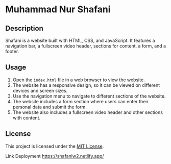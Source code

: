 # Muhammad Nur Shafani

## Description
Shafani is a website built with HTML, CSS, and JavaScript. It features a navigation bar, a fullscreen video header, sections for content, a form, and a footer.

## Usage
1. Open the `index.html` file in a web browser to view the website.
2. The website has a responsive design, so it can be viewed on different devices and screen sizes.
3. Use the navigation menu to navigate to different sections of the website.
4. The website includes a form section where users can enter their personal data and submit the form.
5. The website also includes a fullscreen video header and other sections with content.

## License
This project is licensed under the [MIT License](LICENSE).

Link Deployment https://shafaniw2.netlify.app/
